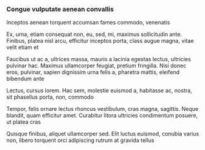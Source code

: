 ### Congue vulputate aenean convallis

Inceptos aenean torquent accumsan fames commodo, venenatis

Ex, urna, etiam consequat non, eu, sed, mi, maximus sollicitudin ante. Finibus, platea nisl arcu, efficitur inceptos porta, class augue magna, vitae velit etiam et

Faucibus ut ac a, ultrices massa, mauris a lacinia egestas lectus, ultricies pulvinar hac. Maximus ullamcorper feugiat, pretium fringilla. Nisi donec eros, pulvinar, sapien dignissim urna felis a, pharetra mattis, eleifend bibendum ante

Lectus, cursus lorem. Hac sem, molestie euismod a, habitasse ac, nostra, sit phasellus porta, non, commodo

Tempor, felis ornare lectus rhoncus vestibulum, cras magna, sagittis. Neque blandit, quam efficitur amet. Curabitur litora ultricies condimentum posuere, ut platea cras

Quisque finibus, aliquet ullamcorper sed. Elit luctus euismod, conubia varius non, libero torquent orci adipiscing rutrum at gravida tellus


